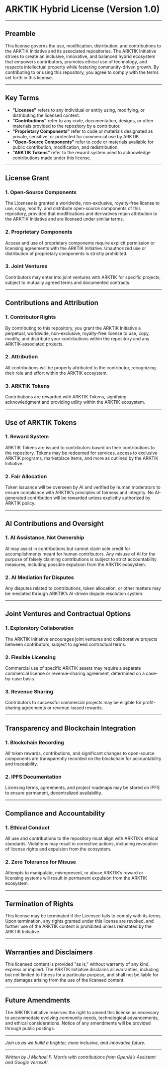 # ARKTIK Hybrid License (Version 1.0)

---

## Preamble

This license governs the use, modification, distribution, and contributions to the ARKTIK Initiative and its associated repositories. The ARKTIK Initiative strives to create an inclusive, innovative, and balanced hybrid ecosystem that empowers contributors, promotes ethical use of technology, and respects intellectual property while fostering community-driven growth. By contributing to or using this repository, you agree to comply with the terms set forth in this license.

---

## Key Terms

- **"Licensee"** refers to any individual or entity using, modifying, or distributing the licensed content.
- **"Contributions"** refer to any code, documentation, designs, or other materials provided to the repository by a contributor.
- **"Proprietary Components"** refer to code or materials designated as private, sensitive, or protected for commercial use by ARKTIK.
- **"Open-Source Components"** refer to code or materials available for public contribution, modification, and redistribution.
- **"ARKTIK Tokens"** refer to the reward system used to acknowledge contributions made under this license.

---

## License Grant

### 1. **Open-Source Components**
The Licensee is granted a worldwide, non-exclusive, royalty-free license to use, copy, modify, and distribute open-source components of this repository, provided that modifications and derivatives retain attribution to the ARKTIK Initiative and are licensed under similar terms.

### 2. **Proprietary Components**
Access and use of proprietary components require explicit permission or licensing agreements with the ARKTIK Initiative. Unauthorized use or distribution of proprietary components is strictly prohibited.

### 3. **Joint Ventures**
Contributors may enter into joint ventures with ARKTIK for specific projects, subject to mutually agreed terms and documented contracts.

---

## Contributions and Attribution

### 1. **Contributor Rights**
By contributing to this repository, you grant the ARKTIK Initiative a perpetual, worldwide, non-exclusive, royalty-free license to use, copy, modify, and distribute your contributions within the repository and any ARKTIK-associated projects.

### 2. **Attribution**
All contributions will be properly attributed to the contributor, recognizing their role and effort within the ARKTIK ecosystem.

### 3. **ARKTIK Tokens**
Contributions are rewarded with ARKTIK Tokens, signifying acknowledgment and providing utility within the ARKTIK ecosystem.

---

## Use of ARKTIK Tokens

### 1. **Reward System**
ARKTIK Tokens are issued to contributors based on their contributions to the repository. Tokens may be redeemed for services, access to exclusive ARKTIK programs, marketplace items, and more as outlined by the ARKTIK Initiative.

### 2. **Fair Allocation**
Token issuance will be overseen by AI and verified by human moderators to ensure compliance with ARKTIK’s principles of fairness and integrity. No AI-generated contribution will be rewarded unless explicitly authorized by ARKTIK policy.

---

## AI Contributions and Oversight

### 1. **AI Assistance, Not Ownership**
AI may assist in contributions but cannot claim sole credit for accomplishments meant for human contributors. Any misuse of AI for the purpose of falsely claiming contributions is subject to strict accountability measures, including possible expulsion from the ARKTIK ecosystem.

### 2. **AI Mediation for Disputes**
Any disputes related to contributions, token allocation, or other matters may be mediated through ARKTIK’s AI-driven dispute resolution system.

---

## Joint Ventures and Contractual Options

### 1. **Exploratory Collaboration**
The ARKTIK Initiative encourages joint ventures and collaborative projects between contributors, subject to agreed contractual terms.

### 2. **Flexible Licensing**
Commercial use of specific ARKTIK assets may require a separate commercial license or revenue-sharing agreement, determined on a case-by-case basis.

### 3. **Revenue Sharing**
Contributors to successful commercial projects may be eligible for profit-sharing agreements or revenue-based rewards.

---

## Transparency and Blockchain Integration

### 1. **Blockchain Recording**
All token rewards, contributions, and significant changes to open-source components are transparently recorded on the blockchain for accountability and traceability.

### 2. **IPFS Documentation**
Licensing terms, agreements, and project roadmaps may be stored on IPFS to ensure permanent, decentralized availability.

---

## Compliance and Accountability

### 1. **Ethical Conduct**
All use and contributions to the repository must align with ARKTIK’s ethical standards. Violations may result in corrective actions, including revocation of license rights and expulsion from the ecosystem.

### 2. **Zero Tolerance for Misuse**
Attempts to manipulate, misrepresent, or abuse ARKTIK’s reward or licensing systems will result in permanent expulsion from the ARKTIK ecosystem.

---

## Termination of Rights

This license may be terminated if the Licensee fails to comply with its terms. Upon termination, any rights granted under this license are revoked, and further use of the ARKTIK content is prohibited unless reinstated by the ARKTIK Initiative.

---

## Warranties and Disclaimers

This licensed content is provided "as is," without warranty of any kind, express or implied. The ARKTIK Initiative disclaims all warranties, including but not limited to fitness for a particular purpose, and shall not be liable for any damages arising from the use of the licensed content.

---

## Future Amendments

The ARKTIK Initiative reserves the right to amend this license as necessary to accommodate evolving community needs, technological advancements, and ethical considerations. Notice of any amendments will be provided through public postings.

---

*Join us as we build a brighter, more inclusive, and innovative future.*

---

*Written by J Michael F. Morris with contributions from OpenAI’s Assistant and Google VertexAI.*